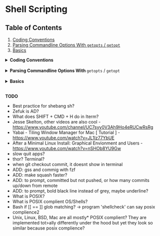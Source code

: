 # Shell Scripting

## Table of Contents
  1. [Coding Conventions](#coding-conventions)
  2. [Parsing Commandline Options With `getopts` / `getopt`](#parsing-commandline-options)
  2. [Basics](#basics)

<details id="coding-conventions">
<summary><b>Coding Conventions</b></summary>
<br/>

Although they are followed by everyone, here are still some conventions from [Google's Shell Style Guide](https://google.github.io/styleguide/shellguide.html#s7-naming-conventions).

**Variable Names**: Lower-case, with underscores to separate words. Ex: `my_variable_name`

**Constants and Environment Variable Names**: All caps, separated with underscores, declared at the top of the file. Ex: `MY_CONSTANT`

**TODO** others like functions, if-else, switch, etc.

Well, you asked for it!
</details>

<br/>

<details id="parsing-commandline-options">
<summary><b>Parsing Commandline Options With </b><code>getopts</code> / <code>getopt</code></summary>
<br/>

`getopts` is a built-in Unix shell command for parsing command-line arguments. It is designed to process command line arguments that follow the POSIX Utility Syntax Guidelines, based on the C interface of getopt. 
The predecessor to getopts was the external program `getopt` by Unix System Laboratories. 

`getopt` and `getopts` are different beasts, and people seem to have a bit of misunderstanding of what they do. `getopts` is a built-in command to `bash` to process command-line options in a loop and assign each found option and value in turn to built-in variables, so you can further process them. `getopt`, however, is an external utility program, and it doesn't actually process your options for you the way that e.g. bash getopts, the Perl Getopt module or the Python optparse/argparse modules do. All that `getopt` does is canonicalize the options that are passed in — i.e. convert them to a more standard form, so that it's easier for a shell script to process them. For example, an application of `getopt` might convert the following:

  * `myscript -ab infile.txt -ooutfile.txt`

into this:

  * `myscript -a -b -o outfile.txt infile.txt`

You have to do the actual processing yourself.

**Why use `getopt` instead of `getopts`?** 

The basic reason is that only GNU `getopt` gives you support for long-named command-line options (short: `-d` long: `--delete`). (GNU `getopt` is the default on Linux. Mac OS X and FreeBSD come with a basic and not-very-useful `getopt`, but the GNU version can be installed.)

  * Bash builtin `getopts`. This does not support long option names with the double-dash prefix. It only supports single-character options.
  * BSD UNIX implementation of standalone `getopt` command (which is what MacOS uses). This does not support long options either.
  * GNU implementation of standalone `getopt`. GNU getopt(3) (used by the command-line getopt(1) on Linux) supports parsing long options.

### Simple Example for `getopts`

```bash
while getopts ":h:t" opt; do
    case ${opt} in
        h ) # process option h
            echo "option: 'h' with arg: $OPTARG"
            ;;
        t ) # process option t
            echo "option: 't'"
            ;;
        \? ) 
            echo "Usage: cmd [-h] [-t]"
            ;;
    esac
done
```
  * a `:` after the option means it requires the argument.
  * if an invalid option is provided, the option variable is assigned the value `?`, this behaviour is only true when you prepend the list of valid options with : to disable the default error handling of invalid options. It is recommended to always disable the default error handling in your scripts. Although not sure why this is recommended since the default error handler seems to be useful:
    * With preceding `:` -> `./demo.sh -t -h` prints 
    
            option: 't'
    
    * Without preceeding `:` -> `./demo.sh -t -h` prints

            option: 't' 
            ./demo.sh: option requires an argument -- h
            Usage: cmd [-h] [-t]
    **TODO**: how to do proper error handling for arguments?

  * Without error checking, giving the arguments in the wrong order can lead to unexpected behavior. For example `./demo.sh -h -t` gives `option: 'h' with arg: -t`


</details>
<br/>

<details id="basics">
<summary><b>Basics</b></summary>
<br/>

**Important**

For variables and functions to be evaluated inside strings, use `"..."` and NOT `'...'`
**TODO** sure?

</details>
<br/>

**TODO**
  * Best practice for shebang sh?
  * Zefuk is AD?
  * What does SHIFT + CMD + H do in Iterm?
  * Jesse Skelton, other videos are also cool - https://www.youtube.com/channel/UC7syy0V3Ah9Ho4eRUCwRsRg
  * Yabai - Tiling Window Manager for Mac [ Tutorial ] - https://www.youtube.com/watch?v=JL1lz77YbUE
  * After a Minimal Linux Install: Graphical Envionment and Users - https://www.youtube.com/watch?v=nSHOb8YU9Gw
  * slow quit apps?
  * thor? Terminal?
  * when git checkout commit, it doesnt show in terminal
  * ADD: gss and commig with fzf
  * ADD: make squash faster?
  * ADD: to prompt, committed but not pushed, or how many commits up/down from remote
  * ADD: to prompt, bold black line instead of grey, maybe underline?
  * What is POSIX?
  * What is POSIX complient OS/Shells?
  * Bash if [[ == ]] glob matching? -> program 'shellcheck' can say posix complience2
  * Unix, Linux, BSD, Mac are all mostly* POSIX complient? 
    They are implemented tot>ally differently under the hood but yet they look so similar because posix complience?


